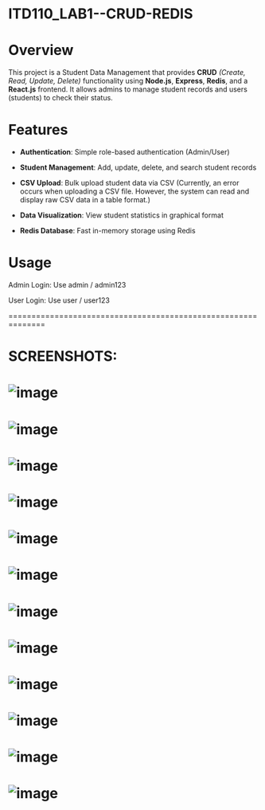 # ITD110_LAB1--CRUD-REDIS
# Overview

This project is a Student Data Management that provides **CRUD** _(Create, Read, Update, Delete)_ functionality using **Node.js**, **Express**, **Redis**, and a **React.js** frontend. It allows admins to manage student records and users (students) to check their status.

# Features

- **Authentication**: Simple role-based authentication (Admin/User)

 - **Student Management**: Add, update, delete, and search student records

- **CSV Upload**: Bulk upload student data via CSV (Currently, an error occurs when uploading a CSV file. However, the system can read and display raw CSV data in a table format.)

- **Data Visualization**: View student statistics in graphical format

- **Redis Database**: Fast in-memory storage using Redis

# Usage

Admin Login: Use admin / admin123

User Login: Use user / user123

==============================================================

# SCREENSHOTS:
# ![image](https://github.com/user-attachments/assets/527b16c7-6373-4320-9ca7-3781343c56bb)

# ![image](https://github.com/user-attachments/assets/c99402f9-924c-4588-ae77-f6137fca4163)

# ![image](https://github.com/user-attachments/assets/a78fcc39-7c61-4981-b0a2-1faea4859338)

# ![image](https://github.com/user-attachments/assets/5caeae23-2127-42d9-ae16-5b4a0e64d980)

# ![image](https://github.com/user-attachments/assets/e570b768-16d4-41a9-8f1b-d9bc3824c138)

# ![image](https://github.com/user-attachments/assets/77449cce-a47d-4323-b623-8ea50e041817)

# ![image](https://github.com/user-attachments/assets/2ffd664b-d4eb-421f-a331-9d364559bb3d)

# ![image](https://github.com/user-attachments/assets/82a9904d-cebf-426b-bbcb-4ff41461039a)

# ![image](https://github.com/user-attachments/assets/255641a5-43af-40ad-a7a3-31688e149049)

# ![image](https://github.com/user-attachments/assets/cb207440-a43a-40d5-8c6a-4dc12bdd0258)

# ![image](https://github.com/user-attachments/assets/ef460ff4-4d93-4cf1-9a79-1ed5260e2957)

# ![image](https://github.com/user-attachments/assets/4a095ff2-8fde-4cf0-b711-eded1310e2f7)
